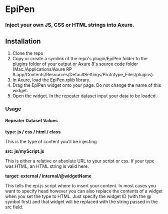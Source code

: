 EpiPen
===

### Inject your own JS, CSS or HTML strings into Axure.


## Installation
1. Clone the repo
2. Copy or create a symlink of the repo's plugin/EpiPen folder to the plugins folder of your output or Axure 8's source code folder (Mac:/Applications/Axure RP 8.app/Contents/Resources/DefaultSettings/Prototype_Files/plugins). 
3. In Axure, load the EpiPen.rplib library.
4. Drag the EpiPen widget onto your page. Do not change the name of this widget.
5. Open the widget. In the repeater dataset input your data to be loaded.

### Usage
#### Repeater Dataset Values

**type: js / css / html / class**

This is the type of content you'll be injecting

**src: js/myScript.js**

This is either a relative or absolute URL to your script or css. If your type was HTML, an HTML string is valid here.

**target: external / internal/@widgetName**

This tells the epi.js script where to insert your content. In most cases you want to specify head however you can also replace the contents of a widget when you set the type to HTML. Just specify the widget ID (with the @ symbol first) and that widget will be replaced with the string passed in the src field.

